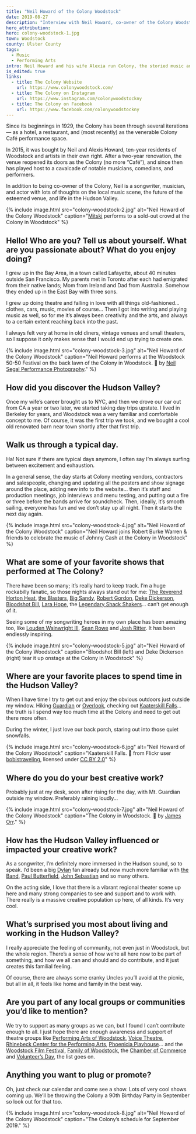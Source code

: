```yaml
---
title: "Neil Howard of the Colony Woodstock"
date: 2019-08-27
description: "Interview with Neil Howard, co-owner of the Colony Woodstock, a thriving music venue in the Hudson Valley."
hero_attribution:
hero: colony-woodstock-1.jpg
town: Woodstock
county: Ulster County
tags:
  - Music
  - Performing Arts
intro: Neil Howard and his wife Alexia run Colony, the storied music and performance venue in Woodstock, newly rejuvenated and thriving under their ownership.
is_edited: true
links:
  - title: The Colony Website
    url: https://www.colonywoodstock.com/
  - title: The Colony on Instagram
    url: https://www.instagram.com/colonywoodstockny
  - title: The Colony on Facebook
    url: https://www.facebook.com/colonywoodstockny
---
```


Since its beginnings in 1929, the Colony has been through several iterations — as a hotel, a restaurant, and (most recently) as the venerable Colony Café performance space.

In 2015, it was bought by Neil and Alexis Howard, ten-year residents of Woodstock and artists in their own right. After a two-year renovation, the venue reopened its doors as the Colony (no more “Café”), and since then has played host to a cavalcade of notable musicians, comedians, and performers.

In addition to being co-owner of the Colony, Neil is a songwriter, musician, and actor with lots of thoughts on the local music scene, the future of the esteemed venue, and life in the Hudson Valley.

{% include image.html src="colony-woodstock-2.jpg" alt="Neil Howard of the Colony Woodstock" caption="<a href='https://mitski.com/'>Mitski</a> performs to a sold-out crowd at the Colony in Woodstock" %}

## Hello! Who are you? Tell us about yourself. What are you passionate about? What do you enjoy doing?

I grew up in the Bay Area, in a town called Lafayette, about 40 minutes outside San Francisco. My parents met in Toronto after each had emigrated from their native lands; Mom from Ireland and Dad from Australia. Somehow they ended up in the East Bay with three sons.

I grew up doing theatre and falling in love with all things old-fashioned… clothes, cars, music, movies of course… Then I got into writing and playing music as well, so for me it’s always been creativity and the arts, and always to a certain extent reaching back into the past.

I always felt very at home in old diners, vintage venues and small theaters, so I suppose it only makes sense that I would end up trying to create one.

{% include image.html src="colony-woodstock-3.jpg" alt="Neil Howard of the Colony Woodstock" caption="Neil Howard performs at the Woodstock 50-50 Festival on the back lawn of the Colony in Woodstock. 📸 by <a href='https://instagram.com/neil.segal'>Neil Segal Performance Photography</a>." %}

## How did you discover the Hudson Valley?

Once my wife’s career brought us to NYC, and then we drove our car out from CA a year or two later, we started taking day trips upstate. I lived in Berkeley for years, and Woodstock was a very familiar and comfortable concept to me. Of course, it was the first trip we took, and we bought a cool old renovated barn near town shortly after that first trip.

## Walk us through a typical day.

Ha! Not sure if there are typical days anymore, I often say I’m always surfing between excitement and exhaustion.

In a general sense, the day starts at Colony meeting vendors, contractors and salespeople, changing and updating all the posters and show signage around the place, adding new info to the website… then it’s staff and production meetings, job interviews and menu testing, and putting out a fire or three before the bands arrive for soundcheck. Then, ideally, it’s smooth sailing, everyone has fun and we don’t stay up all night. Then it starts the next day again.

{% include image.html src="colony-woodstock-4.jpg" alt="Neil Howard of the Colony Woodstock" caption="Neil Howard joins Robert Burke Warren & friends to celebrate the music of Johnny Cash at the Colony in Woodstock" %}

## What are some of your favorite shows that performed at The Colony?

There have been so many; it’s really hard to keep track. I’m a huge rockabilly fanatic, so those nights always stand out for me: [The Reverend Horton Heat](http://www.reverendhortonheat.com/), [the Blasters](http://www.theblasters.com/), [Big Sandy](https://www.bigsandy.net/), [Robert Gordon](http://robertgordon.dk/), [Deke Dickerson](https://dekedickerson.com/), [Bloodshot Bill](https://www.bloodshotbill.com/), [Lara Hope](https://www.larahopeandtheark-tones.com/), the [Legendary Shack Shakers](http://www.legendaryshackshakers.com/)… can’t get enough of it.

Seeing some of my songwriting heroes in my own place has been amazing too, like [Louden Wainwright III](https://www.lw3.com/), [Sean Rowe](https://www.seanrowe.net/) and [Josh Ritter](https://www.joshritter.com/). It has been endlessly inspiring.

{% include image.html src="colony-woodstock-5.jpg" alt="Neil Howard of the Colony Woodstock" caption="Bloodshot Bill (left) and Deke Dickerson (right) tear it up onstage at the Colony in Woodstock" %}

## Where are your favorite places to spend time in the Hudson Valley?

When I have time I try to get out and enjoy the obvious outdoors just outside my window. Hiking [Guardian](https://en.wikipedia.org/wiki/Mount_Guardian) or [Overlook](https://hikethehudsonvalley.com/hikes/overlook-mountain/), checking out [Kaaterskill Falls](https://www.greatnortherncatskills.com/outdoors/kaaterskill-falls)… the truth is I spend way too much time at the Colony and need to get out there more often.

During the winter, I just love our back porch, staring out into those quiet snowfalls.

{% include image.html src="colony-woodstock-6.jpg" alt="Neil Howard of the Colony Woodstock" caption="Kaaterskill Falls. 📸 from Flickr user <a href='https://www.flickr.com/photos/bobistraveling/'>bobistraveling</a>, licensed under <a href='https://creativecommons.org/licenses/by/2.0/'>CC BY 2.0</a>" %}

## Where do you do your best creative work?

Probably just at my desk, soon after rising for the day, with Mt. Guardian outside my window. Preferably raining loudly…

{% include image.html src="colony-woodstock-7.jpg" alt="Neil Howard of the Colony Woodstock" caption="The Colony in Woodstock. 📸 by <a href='https://www.jorrphoto.com/'>James Orr</a>." %}

## How has the Hudson Valley influenced or impacted your creative work?

As a songwriter, I’m definitely more immersed in the Hudson sound, so to speak. I’d been a big [Dylan](http://www.bobdylan.com/) fan already but now much more familiar with [the Band](https://en.wikipedia.org/wiki/The_Band), [Paul Butterfield](https://en.wikipedia.org/wiki/Paul_Butterfield), [John Sebastian](https://en.wikipedia.org/wiki/John_Sebastian) and so many others.

On the acting side, I love that there is a vibrant regional theater scene up here and many strong companies to see and support and to work with. There really is a massive creative population up here, of all kinds. It’s very cool.

## What’s surprised you most about living and working in the Hudson Valley?

I really appreciate the feeling of community, not even just in Woodstock, but the whole region. There’s a sense of how we’re all here now to be part of something, and how we all can and should and do contribute, and it just creates this familial feeling.

Of course, there are always some cranky Uncles you’ll avoid at the picnic, but all in all, it feels like home and family in the best way.

## Are you part of any local groups or communities you’d like to mention?

We try to support as many groups as we can, but I found I can’t contribute enough to all. I just hope there are enough awareness and support of theatre groups like [Performing Arts of Woodstock](https://www.performingartsofwoodstock.org/), [Voice Theatre](https://voicetheatre.org/), [Rhinebeck Center for the Performing Arts](https://www.centerforperformingarts.org/), [Phoenicia Playhouse](https://phoeniciaplayhouse.com/)… and the [Woodstock Film Festival](https://woodstockfilmfestival.org/), [Family of Woodstock](https://www.familyofwoodstockinc.org/), the [Chamber of Commerce](https://woodstockchamber.com/) and [Volunteer’s Day](https://www.volunteersday.org/), the list goes on.

## Anything you want to plug or promote?

Oh, just check our calendar and come see a show. Lots of very cool shows coming up. We’ll be throwing the Colony a 90th Birthday Party in September so look out for that too.

{% include image.html src="colony-woodstock-8.jpg" alt="Neil Howard of the Colony Woodstock" caption="The Colony’s schedule for September 2019." %}
